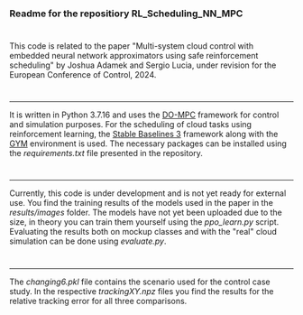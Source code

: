 ### Readme for the repositiory RL_Scheduling_NN_MPC
 #
This code is related to the paper 
 "Multi-system cloud control with embedded neural
 network approximators using safe reinforcement
 scheduling" by Joshua Adamek and Sergio Lucia,
 under revision for the European Conference 
 of Control, 2024.
#

 -----------------
It is written in Python 3.7.16 and uses the 
[DO-MPC](https://www.do-mpc.com/en/latest/) framework for control and simulation purposes.
For the scheduling of cloud tasks using reinforcement learning, the
[Stable Baselines 3](https://stable-baselines3.readthedocs.io/en/master/) framework along with the [GYM](https://www.gymlibrary.dev) environment
is used. The necessary packages can be installed using the _requirements.txt_ file presented in the repository. 
#

-------------------
Currently, this code is under development and is not yet ready for external use.
You find the training results of the models used in the paper in the _results/images_ folder.
The models have not yet been uploaded due to the size, in theory you can train them yourself using the _ppo_learn.py_ script.
Evaluating the results both on mockup classes and with the "real" cloud simulation can be done using _evaluate.py_.
#

-------------------
The _changing6.pkl_ file contains the scenario used for the control case study. In the respective _trackingXY.npz_
files you find the results for the relative tracking error for all three comparisons.
